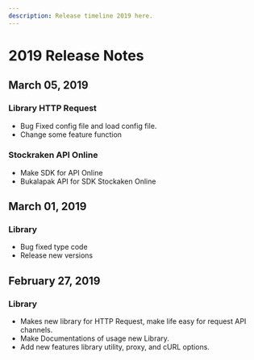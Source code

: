 ```yaml
---
description: Release timeline 2019 here.
---
```


# 2019 Release Notes

## March 05, 2019

### Library HTTP Request

* Bug Fixed config file and load config file.
* Change some feature function

### Stockraken API Online

* Make SDK for API Online
* Bukalapak API for SDK Stockaken Online

## March 01, 2019

### Library

*  Bug fixed type code
* Release new versions

## February 27, 2019

### Library

* Makes new library for HTTP Request, make life easy for request API channels.
* Make Documentations of usage new Library.
* Add new features library utility, proxy, and cURL options.


